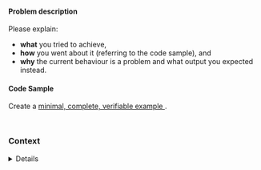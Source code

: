 #### Problem description

Please explain:
* **what** you tried to achieve,
* **how** you went about it (referring to the code sample), and
* **why** the current behaviour is a problem and what output
  you expected instead.

#### Code Sample

Create a [minimal, complete, verifiable example
](https://stackoverflow.com/help/mcve).

<!-- Paste your code between the ``` tickmarks below or link to a gist. -->
```python
```

<!-- If there was a crash, please include the traceback between the ``` tickmarks below. -->
```
```

### Context

<!-- Please run the following code and paste the output between the ``` tickmarks below
inside the details block.

python -c "import metanetx_sdk;metanetx_sdk.show_versions()"

-->

<details>

```
```

</details>

